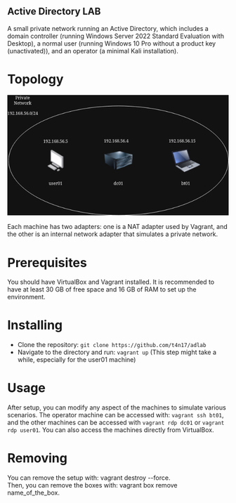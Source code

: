 ## Active Directory LAB

A small private network running an Active Directory, which includes a domain controller (running Windows Server 2022 Standard Evaluation with Desktop), a normal user (running Windows 10 Pro without a product key (unactivated)), and an operator (a minimal Kali installation).

# Topology

![alt text](https://github.com/T4n17/adlab/blob/main/NetworkTopology.png)

Each machine has two adapters: one is a NAT adapter used by Vagrant, and the other is an internal network adapter that simulates a private network.


# Prerequisites

You should have VirtualBox and Vagrant installed.
It is recommended to have at least 30 GB of free space and 16 GB of RAM to set up the environment.

# Installing

- Clone the repository: `git clone https://github.com/t4n17/adlab`
- Navigate to the directory and run: `vagrant up` (This step might take a while, especially for the user01 machine)

# Usage

After setup, you can modify any aspect of the machines to simulate various scenarios. The operator machine can be accessed with: `vagrant ssh bt01`, and the other machines can be accessed with `vagrant rdp dc01` or `vagrant rdp user01`. You can also access the machines directly from VirtualBox.

# Removing

You can remove the setup with: vagrant destroy --force.\
Then, you can remove the boxes with: vagrant box remove name_of_the_box.

